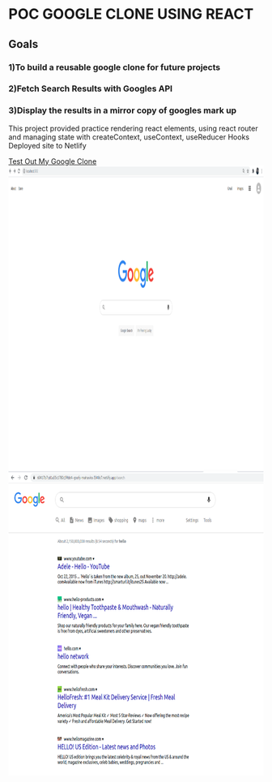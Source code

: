 # POC GOOGLE CLONE USING REACT

## Goals

### 1)To build a reusable google clone for future projects

### 2)Fetch Search Results with Googles API

### 3)Display the results in a mirror copy of googles mark up

This project provided practice rendering react elements,
using react router and managing state with createContext,
useContext, useReducer Hooks
Deployed site to Netlify

<a href="https://604177d6fb04af1c7678b767--goofy-mahavira-5340c7.netlify.app/">Test Out My Google Clone</a>
<img src="https://github.com/ajanes780/google_clone/blob/main/pictures/Screenshot.png?raw=true" width="900" height="600">
<img src="https://github.com/ajanes780/google_clone/blob/main/pictures/Screenshot%20from%202021-03-04%2017-30-42.png?raw=true" width="900" height="600">
